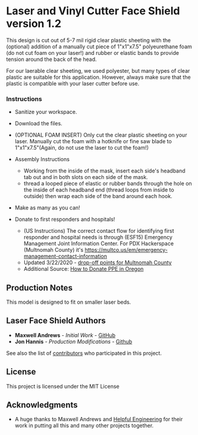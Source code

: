 # Laser and Vinyl Cutter Face Shield version 1.2

This design is cut out of 5-7 mil rigid clear plastic sheeting with the (optional) addition of a manually cut piece of 1"x1"x7.5" polyeurethane foam (do not cut foam on your laser!) and rubber or elastic bands to provide tension around the back of the head. 

For our laerable clear sheeting, we used polyester, but many types of clear plastic are suitable for this application. However, always make sure that the plastic is compatible with your laser cutter before use.

### Instructions

* Sanitize your workspace.

* Download the files.

* (OPTIONAL FOAM INSERT) Only cut the clear plastic sheeting on your laser. Manually cut the foam with a hotknife or fine saw blade to 1"x1"x7.5"(Again, do not use the laser to cut the foam!)

* Assembly Instructions
  * Working from the inside of the mask, insert each side's headband tab out and in both slots on each side of the mask. 
  * thread a looped piece of elastic or rubber bands through the hole on the inside of each headband end (thread loops from inside to outside) then wrap each side of the band around each hook.

* Make as many as you can!

* Donate to first responders and hospitals! 
  * (US Instructions) The correct contact flow for identifying first responder and hospital needs is through (ESF15) Emergency Management Joint Information Center. For PDX Hackerspace (Multnomah County) it's https://multco.us/em/emergency-management-contact-information
  * Updated 3/22/2020 - [drop-off points for Multnomah County](https://www.myoregon.gov/2020/03/19/medical-professionals-asked-to-donate-surplus-ppe/?fbclid=IwAR2NB61SkEIvVmJIJs4YR7h7PvNmgK6z7GaP1kakN_UZAFjI-Oq7X_tPQ1Y)
  * Additional Source: [How to Donate PPE in Oregon](https://www.myoregon.gov/2020/03/19/medical-professionals-asked-to-donate-surplus-ppe)

## Production Notes 

This model is designed to fit on smaller laser beds.

## Laser Face Shield Authors

* **Maxwell Andrews** - *Initial Work* - [GitHub](https://github.com/madmaxbr5)
* **Jon Hannis** - *Production Modifications* - [Github](https://github.com/jonhannis)

See also the list of [contributors](https://github.com/your/project/contributors) who participated in this project.

## License

This project is licensed under the MIT License

## Acknowledgments

* A huge thanks to Maxwell Andrews and [Helpful Engineering](https://helpfulengineering.org) for their work in putting all this and many other projects together.
